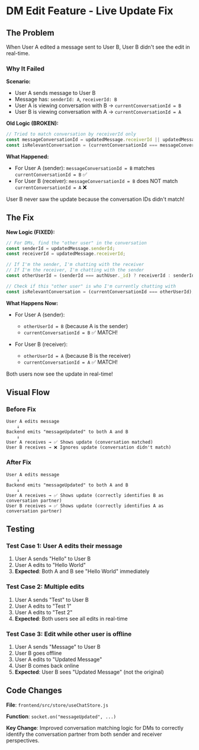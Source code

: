 # DM Edit Feature - Live Update Fix

## The Problem

When User A edited a message sent to User B, User B didn't see the edit in real-time.

### Why It Failed

**Scenario:**
- User A sends message to User B
- Message has: `senderId: A`, `receiverId: B`
- User A is viewing conversation with B → `currentConversationId = B`
- User B is viewing conversation with A → `currentConversationId = A`

**Old Logic (BROKEN):**
```javascript
// Tried to match conversation by receiverId only
const messageConversationId = updatedMessage.receiverId || updatedMessage.senderId;
const isRelevantConversation = (currentConversationId === messageConversationId);
```

**What Happened:**
- For User A (sender): `messageConversationId = B` matches `currentConversationId = B` ✅
- For User B (receiver): `messageConversationId = B` does NOT match `currentConversationId = A` ❌

User B never saw the update because the conversation IDs didn't match!

## The Fix

**New Logic (FIXED):**
```javascript
// For DMs, find the "other user" in the conversation
const senderId = updatedMessage.senderId;
const receiverId = updatedMessage.receiverId;

// If I'm the sender, I'm chatting with the receiver
// If I'm the receiver, I'm chatting with the sender
const otherUserId = (senderId === authUser._id) ? receiverId : senderId;

// Check if this "other user" is who I'm currently chatting with
const isRelevantConversation = (currentConversationId === otherUserId);
```

**What Happens Now:**
- For User A (sender): 
  - `otherUserId = B` (because A is the sender)
  - `currentConversationId = B` ✅ MATCH!
  
- For User B (receiver):
  - `otherUserId = A` (because B is the receiver)
  - `currentConversationId = A` ✅ MATCH!

Both users now see the update in real-time!

## Visual Flow

### Before Fix
```
User A edits message
    ↓
Backend emits "messageUpdated" to both A and B
    ↓
User A receives → ✅ Shows update (conversation matched)
User B receives → ❌ Ignores update (conversation didn't match)
```

### After Fix
```
User A edits message
    ↓
Backend emits "messageUpdated" to both A and B
    ↓
User A receives → ✅ Shows update (correctly identifies B as conversation partner)
User B receives → ✅ Shows update (correctly identifies A as conversation partner)
```

## Testing

### Test Case 1: User A edits their message
1. User A sends "Hello" to User B
2. User A edits to "Hello World"
3. **Expected**: Both A and B see "Hello World" immediately

### Test Case 2: Multiple edits
1. User A sends "Test" to User B
2. User A edits to "Test 1"
3. User A edits to "Test 2"
4. **Expected**: Both users see all edits in real-time

### Test Case 3: Edit while other user is offline
1. User A sends "Message" to User B
2. User B goes offline
3. User A edits to "Updated Message"
4. User B comes back online
5. **Expected**: User B sees "Updated Message" (not the original)

## Code Changes

**File**: `frontend/src/store/useChatStore.js`

**Function**: `socket.on("messageUpdated", ...)`

**Key Change**: Improved conversation matching logic for DMs to correctly identify the conversation partner from both sender and receiver perspectives.
